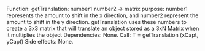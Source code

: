Function: getTranslation: number1 number2 -> matrix
purpose: number1 represents the amount to shift in the x direction, and number2 represent the amount to shift in the y direction.
getTranslation uses these numbers to create a 3x3 matrix that will translate an object stored as a 3xN Matrix when it multiplies
the object
Dependencies: None. 
Call: T = getTranslation (xCapt, yCapt)
Side effects: None. 
